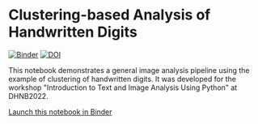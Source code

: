 # Clustering-based Analysis of Handwritten Digits

[![Binder](https://mybinder.org/badge_logo.svg)](https://mybinder.org/v2/gh/RaphaelaHeil/clustering-dhnb/HEAD?labpath=worked_example.ipynb) [![DOI](https://zenodo.org/badge/DOI/10.5281/zenodo.8172293.svg)](https://doi.org/10.5281/zenodo.8172293)





This notebook demonstrates a general image analysis pipeline using the example of clustering of handwritten digits. It was developed for the workshop "Introduction to Text and Image Analysis Using Python" at DHNB2022. 

[Launch this notebook in Binder](https://mybinder.org/v2/gh/RaphaelaHeil/clustering-dhnb/HEAD?labpath=worked_example.ipynb)
